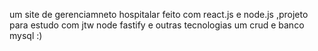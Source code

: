 um site de gerenciamneto hospitalar feito com react.js e node.js ,projeto para estudo com jtw node fastify e outras tecnologias um crud e banco mysql :)
